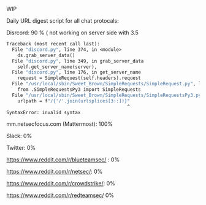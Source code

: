WIP

Daily URL digest script for all chat protocals:

Disrcord: 90 % ( not working on server side with 3.5 
``` python3.5 discord.py
Traceback (most recent call last):
  File "discord.py", line 374, in <module>
    ds.grab_server_data()
  File "discord.py", line 349, in grab_server_data
    self.get_server_name(server),
  File "discord.py", line 176, in get_server_name
    request = SimpleRequest(self.headers).request
  File "/usr/local/sbin/Sweet_Brown/SimpleRequests/SimpleRequest.py", line 34, in __init__
    from .SimpleRequestsPy3 import SimpleRequests
  File "/usr/local/sbin/Sweet_Brown/SimpleRequests/SimpleRequestsPy3.py", line 34
    urlpath = f"/{'/'.join(urlsplices[3::])}"
                                            ^
SyntaxError: invalid syntax
```

mm.netsecfocus.com (Mattermost): 100%

Slack: 0%

Twitter: 0%

https://www.reddit.com/r/blueteamsec/ : 0%

https://www.reddit.com/r/netsec/: 0%

https://www.reddit.com/r/crowdstrike/: 0%

https://www.reddit.com/r/redteamsec/ 0%

